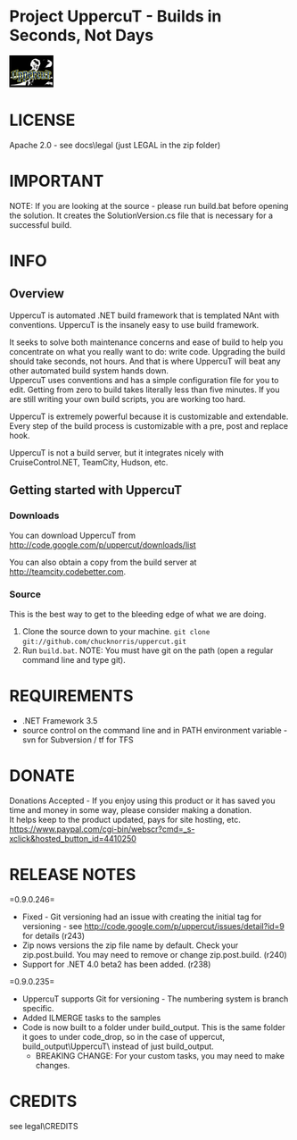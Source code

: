 Project UppercuT - Builds in Seconds, Not Days
=======

![UppercuT](docs/logo/UppercuT_logo_small.png "UppercuT - insanely easy. Insanely.")

# LICENSE
Apache 2.0 - see docs\legal (just LEGAL in the zip folder)

# IMPORTANT
NOTE: If you are looking at the source - please run build.bat before opening the solution. It creates the SolutionVersion.cs file that is necessary for a successful build.

# INFO
## Overview
UppercuT is automated .NET build framework that is templated NAnt with conventions. UppercuT is the insanely easy to use build framework.  

It seeks to solve both maintenance concerns and ease of build to help you concentrate on what you really want to do: write code. Upgrading the build should take seconds, not hours. And that is where UppercuT will beat any other automated build system hands down.  
UppercuT uses conventions and has a simple configuration file for you to edit. Getting from zero to build takes literally less than five minutes. If you are still writing your own build scripts, you are working too hard.   

UppercuT is extremely powerful because it is customizable and extendable. Every step of the build process is customizable with a pre, post and replace hook.  

UppercuT is not a build server, but it integrates nicely with CruiseControl.NET, TeamCity, Hudson, etc.  

## Getting started with UppercuT
### Downloads
 You can download UppercuT from http://code.google.com/p/uppercut/downloads/list

 You can also obtain a copy from the build server at http://teamcity.codebetter.com.

### Source
This is the best way to get to the bleeding edge of what we are doing.

1. Clone the source down to your machine. 
  `git clone git://github.com/chucknorris/uppercut.git`
2. Run `build.bat`. NOTE: You must have git on the path (open a regular command line and type git).

 
# REQUIREMENTS
* .NET Framework 3.5 
* source control on the command line and in PATH environment variable - svn for Subversion / tf for TFS

# DONATE
Donations Accepted - If you enjoy using this product or it has saved you time and money in some way, please consider making a donation.  
It helps keep to the product updated, pays for site hosting, etc. https://www.paypal.com/cgi-bin/webscr?cmd=_s-xclick&hosted_button_id=4410250

# RELEASE NOTES
=0.9.0.246=
* Fixed - Git versioning had an issue with creating the initial tag for versioning - see http://code.google.com/p/uppercut/issues/detail?id=9 for details (r243)
* Zip nows versions the zip file name by default. Check your zip.post.build. You may need to remove or change zip.post.build. (r240)
* Support for .NET 4.0 beta2 has been added. (r238)

=0.9.0.235=
* UppercuT supports Git for versioning - The numbering system is branch specific.
* Added ILMERGE tasks to the samples
* Code is now built to a folder under build_output. This is the same folder it goes to under code_drop, so in the case of uppercut, build_output\UppercuT\ instead of just build_output.
  * BREAKING CHANGE: For your custom tasks, you may need to make changes.

# CREDITS
see legal\CREDITS